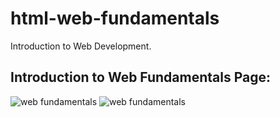 # html-web-fundamentals
Introduction to Web Development.

## Introduction to Web Fundamentals Page:

<img src="./images/webDev1.jpg" alt="web fundamentals">
<img src="./images/webDev2.jpg" alt="web fundamentals">
